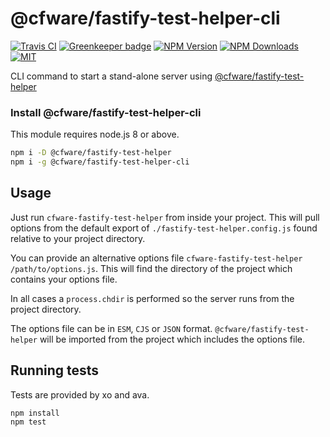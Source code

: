 # @cfware/fastify-test-helper-cli

[![Travis CI][travis-image]][travis-url]
[![Greenkeeper badge][gk-image]](https://greenkeeper.io/)
[![NPM Version][npm-image]][npm-url]
[![NPM Downloads][downloads-image]][downloads-url]
[![MIT][license-image]](LICENSE)

CLI command to start a stand-alone server using [@cfware/fastify-test-helper]

### Install @cfware/fastify-test-helper-cli

This module requires node.js 8 or above.

```sh
npm i -D @cfware/fastify-test-helper
npm i -g @cfware/fastify-test-helper-cli
```


## Usage

Just run `cfware-fastify-test-helper` from inside your project.  This will pull options
from the default export of `./fastify-test-helper.config.js` found relative to your
project directory.

You can provide an alternative options file `cfware-fastify-test-helper /path/to/options.js`.
This will find the directory of the project which contains your options file.

In all cases a `process.chdir` is performed so the server runs from the project directory.

The options file can be in `ESM`, `CJS` or `JSON` format.  `@cfware/fastify-test-helper`
will be imported from the project which includes the options file.


## Running tests

Tests are provided by xo and ava.

```sh
npm install
npm test
```

[npm-image]: https://img.shields.io/npm/v/@cfware/fastify-test-helper-cli.svg
[npm-url]: https://npmjs.org/package/@cfware/fastify-test-helper-cli
[travis-image]: https://travis-ci.org/cfware/fastify-test-helper-cli.svg?branch=master
[travis-url]: https://travis-ci.org/cfware/fastify-test-helper-cli
[gk-image]: https://badges.greenkeeper.io/cfware/fastify-test-helper-cli.svg
[downloads-image]: https://img.shields.io/npm/dm/@cfware/fastify-test-helper-cli.svg
[downloads-url]: https://npmjs.org/package/@cfware/fastify-test-helper-cli
[license-image]: https://img.shields.io/npm/l/@cfware/fastify-test-helper-cli.svg
[@cfware/fastify-test-helper]: https://github.com/cfware/fastify-test-helper#readme
